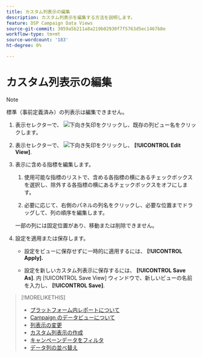 ```yaml
---
title: カスタム列表示の編集
description: カスタム列表示を編集する方法を説明します。
feature: DSP Campaign Data Views
source-git-commit: 3059a5b211a8a219b02930f7f5763d5ec1467b8e
workflow-type: tm+mt
source-wordcount: '183'
ht-degree: 0%

---
```


# カスタム列表示の編集

>[!NOTE]
>
>標準（事前定義済み）の列表示は編集できません。

1. 表示セレクターで、 ![下向き矢印](/help/dsp/assets/chevron-down.png)をクリックし、既存の列ビュー名をクリックします。

1. 表示セレクターで、 ![下向き矢印](/help/dsp/assets/chevron-down.png)をクリックし、 **[!UICONTROL Edit View]**.

1. 表示に含める指標を編集します。

   1. 使用可能な指標のリストで、含める各指標の横にあるチェックボックスを選択し、除外する各指標の横にあるチェックボックスをオフにします。

   1. 必要に応じて、右側のパネルの列名をクリックし、必要な位置までドラッグして、列の順序を編集します。

   一部の列には固定位置があり、移動または削除できません。

1. 設定を適用または保存します。

   * 設定をビューに保存せずに一時的に適用するには、 **[!UICONTROL Apply].**

   * 設定を新しいカスタム列表示に保存するには、 **[!UICONTROL Save As]**. 内 [!UICONTROL Save View] ウィンドウで、新しいビューの名前を入力し、 **[!UICONTROL Save]**.

>[!MORELIKETHIS]
>
>* [プラットフォーム内レポートについて](campaign-reports-about.md)
>* [Campaign のデータビューについて](campaign-data-views-about.md)
>* [列表示の変更](column-view-change.md)
>* [カスタム列表示の作成](column-view-create.md)
>* [キャンペーンデータをフィルタ](campaign-data-filter.md)
>* [データ列の並べ替え](campaign-data-sort.md)

